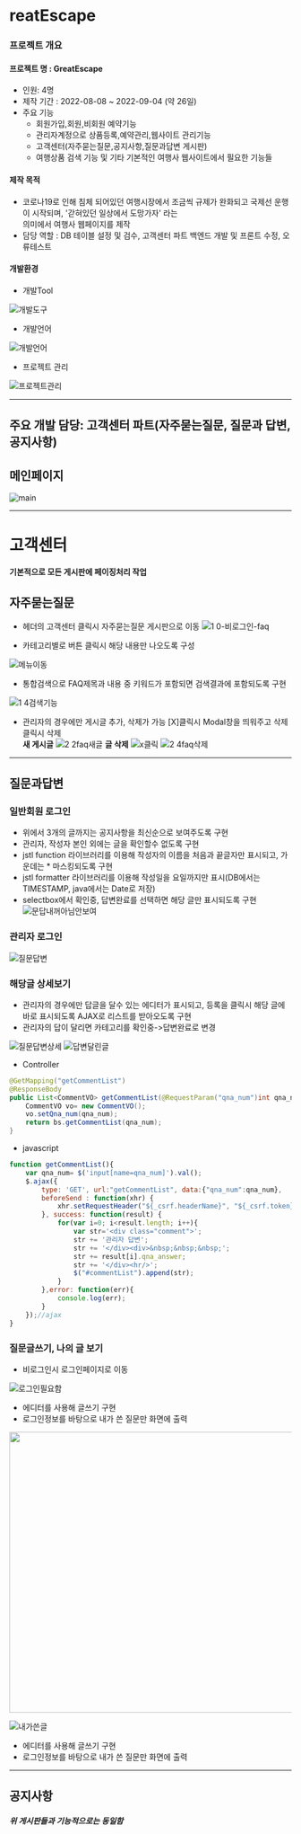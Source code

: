 # reatEscape
### 프로젝트 개요
#### 프로젝트 명 : GreatEscape 
- 인원: 4명
- 제작 기간 : 2022-08-08 ~ 2022-09-04 (약 26일)
- 주요 기능  
	+ 회원가입,회원,비회원 예약기능 
	+ 관리자계정으로 상품등록,예약관리,웹사이트 관리기능
	+ 고객센터(자주묻는질문,공지사항,질문과답변 게시판) 
	+ 여행상품 검색 기능 및 기타 기본적인 여행사 웹사이트에서 필요한 기능들
#### 제작 목적 
- 코로나19로 인해 침체 되어있던 여행시장에서 조금씩 규제가 완화되고 국제선 운행이 시작되며, '갇혀있던 일상에서 도망가자' 라는 <br/>의미에서 여행사 웹페이지를 제작 
- 담당 역할 : DB 테이블 설정 및 검수, 고객센터 파트 백엔드 개발 및 프론트 수정, 오류테스트
#### 개발환경
- 개발Tool

![개발도구](https://user-images.githubusercontent.com/107594290/190176165-857319b3-cf72-4468-96cc-b6204d7f90e6.png)
- 개발언어

![개발언어](https://user-images.githubusercontent.com/107594290/190176200-9a766435-0cd9-4121-9ea7-5f65d4d1cf17.png)
- 프로젝트 관리

![프로젝트관리](https://user-images.githubusercontent.com/107594290/190176214-dcf1e345-f795-49d6-9e74-628b53e4c1ae.png)
****
## 주요 개발 담당: 고객센터 파트(자주묻는질문, 질문과 답변, 공지사항)
<h2 >메인페이지</h2>

![main](https://user-images.githubusercontent.com/107594290/190180797-41efefb2-6bb8-4060-9927-18c0bf248710.png)

*****
# 고객센터
__기본적으로 모든 게시판에 페이징처리 작업__
## 자주묻는질문
- 헤더의 고객센터 클릭시 자주묻는질문 게시판으로 이동
![1 0-비로그인-faq](https://user-images.githubusercontent.com/107594290/189573281-df773a05-8eea-4102-8e82-ca63f56a5adf.png)

- 카테고리별로 버튼 클릭시 해당 내용만 나오도록 구성

![메뉴이동](https://user-images.githubusercontent.com/107594290/189573647-3a3bed83-63fa-4a08-9aae-3851e5326d10.png)

- 통합검색으로 FAQ제목과 내용 중 키워드가 포함되면 검색결과에 포함되도록 구현

![1 4검색기능](https://user-images.githubusercontent.com/107594290/189574087-6f065915-d0ec-422d-a3f8-04e7b6adb26e.png)
- 관리자의 경우에만 게시글 추가, 삭제가 가능 [X]클릭시 Modal창을 띄워주고 삭제 클릭시 삭제<br/>
__새 게시글__
![2 2faq새글](https://user-images.githubusercontent.com/107594290/190187306-83be63e9-19bc-40cd-bedc-5560e9bda274.png)
__글 삭제__
![x클릭](https://user-images.githubusercontent.com/107594290/189574531-f8deca15-cddc-4e1a-8e07-bfb035d668ad.png)
![2 4faq삭제](https://user-images.githubusercontent.com/107594290/189574168-69151f75-10be-4f10-9f36-9986725670b4.png)

<hr/>

## 질문과답변
### 일반회원 로그인
- 위에서 3개의 글까지는 공지사항을 최신순으로 보여주도록 구현
- 관리자, 작성자 본인 외에는 글을 확인할수 없도록 구현
- jstl function 라이브러리를 이용해 작성자의 이름을 처음과 끝글자만 표시되고, 가운데는 * 마스킹되도록 구현 
- jstl formatter 라이브러리를 이용해 작성일을 요일까지만 표시(DB에서는 TIMESTAMP, java에서는 Date로 저장)
- selectbox에서 확인중, 답변완료를 선택하면 해당 글만 표시되도록 구현
![문답내꺼아님안보여](https://user-images.githubusercontent.com/107594290/189586688-dcf2f64b-a4fe-4594-ba46-73b3a4b01ec8.png)
### 관리자 로그인
![질문답변](https://user-images.githubusercontent.com/107594290/189583251-d1413b36-5f6a-41ad-9f19-ccd59594b351.png)

### 해당글 상세보기
- 관리자의 경우에만 답글을 달수 있는 에디터가 표시되고, 등록을 클릭시 해당 글에 바로 표시되도록 AJAX로 리스트를 받아오도록 구현
- 관리자의 답이 달리면 카테고리를 확인중->답변완료로 변경

![질문답변상세](https://user-images.githubusercontent.com/107594290/189584053-9666e33c-6ab8-4982-be55-427d0c30be97.png)
![답변달린글](https://user-images.githubusercontent.com/107594290/189584368-099a800c-b593-4c09-b2aa-bcf08c1ad477.png)
* Controller
```java
@GetMapping("getCommentList")
@ResponseBody
public List<CommentVO> getCommentList(@RequestParam("qna_num")int qna_num)throws Exception{
	CommentVO vo= new CommentVO();
	vo.setQna_num(qna_num);
	return bs.getCommentList(qna_num);
}
```
* javascript
```javascript
function getCommentList(){
	var qna_num= $('input[name=qna_num]').val();
	$.ajax({
		type: 'GET', url:"getCommentList", data:{"qna_num":qna_num},
		beforeSend : function(xhr) { 
			xhr.setRequestHeader("${_csrf.headerName}", "${_csrf.token}");
		}, success: function(result) {
			for(var i=0; i<result.length; i++){
				var str='<div class="comment">';
				str += '관리자 답변';
				str += '</div><div>&nbsp;&nbsp;&nbsp;';
				str += result[i].qna_answer;
				str += '</div><hr/>';
				$("#commentList").append(str);
			}
		},error: function(err){
			console.log(err);
		} 
	});//ajax			
}
```
### 질문글쓰기, 나의 글 보기
- 비로그인시 로그인페이지로 이동

![로그인필요함](https://user-images.githubusercontent.com/107594290/189587552-2f67df08-c808-4203-9ee3-beb61421068e.png)

- 에디터를 사용해 글쓰기 구현
- 로그인정보를 바탕으로 내가 쓴 질문만 화면에 출력

<img src="https://user-images.githubusercontent.com/107594290/189587947-0d80ae63-2b34-4b1e-84ff-bab56649e230.png" width="700" height="500"/> 

![내가쓴글](https://user-images.githubusercontent.com/107594290/189587937-661cfc77-f20a-45c4-bb26-de7561687d2a.png)

- 에디터를 사용해 글쓰기 구현
- 로그인정보를 바탕으로 내가 쓴 질문만 화면에 출력
<hr/>

## 공지사항

##### 위 게시판들과 기능적으로는 동일함

